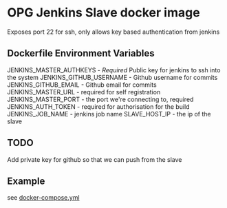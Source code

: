 OPG Jenkins Slave docker image
==============================

Exposes port 22 for ssh, only allows key based authentication from jenkins

Dockerfile Environment Variables
--------------------------------

JENKINS_MASTER_AUTHKEYS - *Required* Public key for jenkins to ssh into the system
JENKINS_GITHUB_USERNAME - Github username for commits
JENKINS_GITHUB_EMAIL - Github email for commits
JENKINS_MASTER_URL - required for self registration
JENKINS_MASTER_PORT - the port we're connecting to, required
JENKINS_AUTH_TOKEN - required for authorisation for the build 
JENKINS_JOB_NAME - jenkins job name
SLAVE_HOST_IP - the ip of the slave

TODO
----

Add private key for github so that we can push from the slave

Example
-------

see [docker-compose.yml](docker-compose.yml)